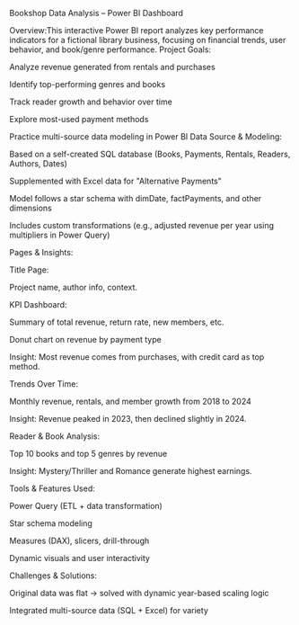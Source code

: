 Bookshop Data Analysis – Power BI Dashboard

Overview:This interactive Power BI report analyzes key performance indicators for a fictional library business, focusing on financial trends, user behavior, and book/genre performance.
 Project Goals:

Analyze revenue generated from rentals and purchases

Identify top-performing genres and books

Track reader growth and behavior over time

Explore most-used payment methods

Practice multi-source data modeling in Power BI
 Data Source & Modeling:

Based on a self-created SQL database (Books, Payments, Rentals, Readers, Authors, Dates)

Supplemented with Excel data for "Alternative Payments"

Model follows a star schema with dimDate, factPayments, and other dimensions

Includes custom transformations (e.g., adjusted revenue per year using multipliers in Power Query)

Pages & Insights:

Title Page:

Project name, author info, context.

KPI Dashboard:

Summary of total revenue, return rate, new members, etc.

Donut chart on revenue by payment type

Insight: Most revenue comes from purchases, with credit card as top method.

Trends Over Time:

Monthly revenue, rentals, and member growth from 2018 to 2024

Insight: Revenue peaked in 2023, then declined slightly in 2024.

Reader & Book Analysis:

Top 10 books and top 5 genres by revenue

Insight: Mystery/Thriller and Romance generate highest earnings.

 Tools & Features Used:

Power Query (ETL + data transformation)

Star schema modeling

Measures (DAX), slicers, drill-through

Dynamic visuals and user interactivity

 Challenges & Solutions:

Original data was flat → solved with dynamic year-based scaling logic

Integrated multi-source data (SQL + Excel) for variety


